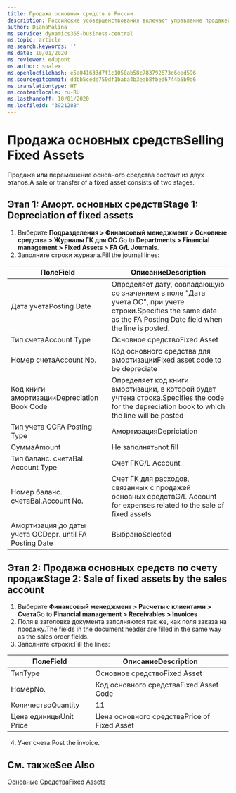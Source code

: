 ```yaml
---
title: Продажа основных средств в России
description: Российские усовершенствования включают управление продажей или перемещением основных средств.
author: DianaMalina
ms.service: dynamics365-business-central
ms.topic: article
ms.search.keywords: ''
ms.date: 10/01/2020
ms.reviewer: edupont
ms.author: soalex
ms.openlocfilehash: e5a041633d7f1c1058ab58c783792673c6eed596
ms.sourcegitcommit: ddbb5cede750df1baba4b3eab8fbed6744b5b9d6
ms.translationtype: HT
ms.contentlocale: ru-RU
ms.lasthandoff: 10/01/2020
ms.locfileid: "3921288"
---
```

# <a name="selling-fixed-assets"></a><span data-ttu-id="9f8b2-103">Продажа основных средств</span><span class="sxs-lookup"><span data-stu-id="9f8b2-103">Selling Fixed Assets</span></span>

<span data-ttu-id="9f8b2-104">Продажа или перемещение основного средства состоит из двух этапов.</span><span class="sxs-lookup"><span data-stu-id="9f8b2-104">A sale or transfer of a fixed asset consists of two stages.</span></span>

## <a name="stage-1-depreciation-of-fixed-assets"></a><span data-ttu-id="9f8b2-105">Этап 1: Аморт. основных средств</span><span class="sxs-lookup"><span data-stu-id="9f8b2-105">Stage 1: Depreciation of fixed assets</span></span>

1. <span data-ttu-id="9f8b2-106">Выберите **Подразделения > Финансовый менеджмент > Основные средства > Журналы ГК для ОС**.</span><span class="sxs-lookup"><span data-stu-id="9f8b2-106">Go to **Departments > Financial management > Fixed Assets > FA G/L Journals**.</span></span>
2. <span data-ttu-id="9f8b2-107">Заполните строки журнала.</span><span class="sxs-lookup"><span data-stu-id="9f8b2-107">Fill the journal lines:</span></span>

| <span data-ttu-id="9f8b2-108">Поле</span><span class="sxs-lookup"><span data-stu-id="9f8b2-108">Field</span></span>                       | <span data-ttu-id="9f8b2-109">Описание</span><span class="sxs-lookup"><span data-stu-id="9f8b2-109">Description</span></span>                                                  |
| --------------------------- | ------------------------------------------------------------ |
| <span data-ttu-id="9f8b2-110">Дата учета</span><span class="sxs-lookup"><span data-stu-id="9f8b2-110">Posting Date</span></span>                | <span data-ttu-id="9f8b2-111">Определяет дату, совпадающую со значением в поле "Дата учета ОС", при учете строки.</span><span class="sxs-lookup"><span data-stu-id="9f8b2-111">Specifies the same date as the FA Posting Date field when the line is posted.</span></span> |
| <span data-ttu-id="9f8b2-112">Тип счета</span><span class="sxs-lookup"><span data-stu-id="9f8b2-112">Account Type</span></span>                | <span data-ttu-id="9f8b2-113">Основное средство</span><span class="sxs-lookup"><span data-stu-id="9f8b2-113">Fixed Asset</span></span>                                                  |
| <span data-ttu-id="9f8b2-114">Номер счета</span><span class="sxs-lookup"><span data-stu-id="9f8b2-114">Account No.</span></span>                 | <span data-ttu-id="9f8b2-115">Код основного средства для амортизации</span><span class="sxs-lookup"><span data-stu-id="9f8b2-115">Fixed asset code to be depreciate</span></span>                            |
| <span data-ttu-id="9f8b2-116">Код книги амортизации</span><span class="sxs-lookup"><span data-stu-id="9f8b2-116">Depreciation Book Code</span></span>      | <span data-ttu-id="9f8b2-117">Определяет код книги амортизации, в которой будет учтена строка.</span><span class="sxs-lookup"><span data-stu-id="9f8b2-117">Specifies the code for the depreciation book to which the line will be posted</span></span> |
| <span data-ttu-id="9f8b2-118">Тип учета ОС</span><span class="sxs-lookup"><span data-stu-id="9f8b2-118">FA Posting Type</span></span>             | <span data-ttu-id="9f8b2-119">Амортизация</span><span class="sxs-lookup"><span data-stu-id="9f8b2-119">Depriciation</span></span>                                                 |
| <span data-ttu-id="9f8b2-120">Сумма</span><span class="sxs-lookup"><span data-stu-id="9f8b2-120">Amount</span></span>                      | <span data-ttu-id="9f8b2-121">Не заполнять</span><span class="sxs-lookup"><span data-stu-id="9f8b2-121">not fill</span></span>                                                     |
| <span data-ttu-id="9f8b2-122">Тип баланс. счета</span><span class="sxs-lookup"><span data-stu-id="9f8b2-122">Bal. Account Type</span></span>           | <span data-ttu-id="9f8b2-123">Счет ГК</span><span class="sxs-lookup"><span data-stu-id="9f8b2-123">G/L Account</span></span>                                                  |
| <span data-ttu-id="9f8b2-124">Номер баланс. счета</span><span class="sxs-lookup"><span data-stu-id="9f8b2-124">Bal.Account No.</span></span>             | <span data-ttu-id="9f8b2-125">Счет ГК для расходов, связанных с продажей основных средств</span><span class="sxs-lookup"><span data-stu-id="9f8b2-125">G/L Account for expenses related to the sale of fixed assets</span></span> |
| <span data-ttu-id="9f8b2-126">Амортизация до даты учета ОС</span><span class="sxs-lookup"><span data-stu-id="9f8b2-126">Depr. until FA Posting Date</span></span> | <span data-ttu-id="9f8b2-127">Выбрано</span><span class="sxs-lookup"><span data-stu-id="9f8b2-127">Selected</span></span>                                                     |

## <a name="stage-2-sale-of-fixed-assets-by-the-sales-account"></a><span data-ttu-id="9f8b2-128">Этап 2: Продажа основных средств по счету продаж</span><span class="sxs-lookup"><span data-stu-id="9f8b2-128">Stage 2: Sale of fixed assets by the sales account</span></span>

1. <span data-ttu-id="9f8b2-129">Выберите **Финансовый менеджмент > Расчеты с клиентами > Счета**</span><span class="sxs-lookup"><span data-stu-id="9f8b2-129">Go to **Financial management > Receivables > Invoices**</span></span>
2. <span data-ttu-id="9f8b2-130">Поля в заголовке документа заполняются так же, как поля заказа на продажу.</span><span class="sxs-lookup"><span data-stu-id="9f8b2-130">The fields in the document header are filled in the same way as the sales order fields.</span></span>
3. <span data-ttu-id="9f8b2-131">Заполните строки:</span><span class="sxs-lookup"><span data-stu-id="9f8b2-131">Fill the lines:</span></span>

| <span data-ttu-id="9f8b2-132">Поле</span><span class="sxs-lookup"><span data-stu-id="9f8b2-132">Field</span></span>      | <span data-ttu-id="9f8b2-133">Описание</span><span class="sxs-lookup"><span data-stu-id="9f8b2-133">Description</span></span>          |
| ---------- | -------------------- |
| <span data-ttu-id="9f8b2-134">Тип</span><span class="sxs-lookup"><span data-stu-id="9f8b2-134">Type</span></span>       | <span data-ttu-id="9f8b2-135">Основное средство</span><span class="sxs-lookup"><span data-stu-id="9f8b2-135">Fixed Asset</span></span>          |
| <span data-ttu-id="9f8b2-136">Номер</span><span class="sxs-lookup"><span data-stu-id="9f8b2-136">No.</span></span>        | <span data-ttu-id="9f8b2-137">Код основного средства</span><span class="sxs-lookup"><span data-stu-id="9f8b2-137">Fixed Asset Code</span></span>     |
| <span data-ttu-id="9f8b2-138">Количество</span><span class="sxs-lookup"><span data-stu-id="9f8b2-138">Quantity</span></span>   | <span data-ttu-id="9f8b2-139">1</span><span class="sxs-lookup"><span data-stu-id="9f8b2-139">1</span></span>                    |
| <span data-ttu-id="9f8b2-140">Цена единицы</span><span class="sxs-lookup"><span data-stu-id="9f8b2-140">Unit Price</span></span> | <span data-ttu-id="9f8b2-141">Цена основного средства</span><span class="sxs-lookup"><span data-stu-id="9f8b2-141">Price of Fixed Asset</span></span> |

4. <span data-ttu-id="9f8b2-142">Учет счета.</span><span class="sxs-lookup"><span data-stu-id="9f8b2-142">Post the invoice.</span></span>

## <a name="see-also"></a><span data-ttu-id="9f8b2-143">См. также</span><span class="sxs-lookup"><span data-stu-id="9f8b2-143">See Also</span></span>

[<span data-ttu-id="9f8b2-144">Основные Средства</span><span class="sxs-lookup"><span data-stu-id="9f8b2-144">Fixed Assets</span></span>](fixed-assets.md)  
